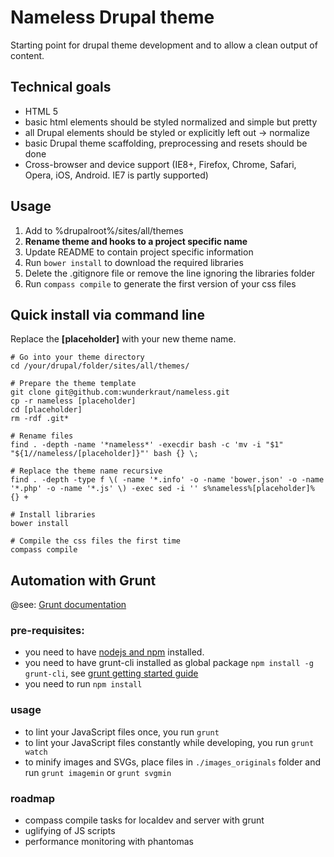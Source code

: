 # Nameless Drupal theme

Starting point for drupal theme development and to allow a clean output of content.

## Technical goals

* HTML 5
* basic html elements should be styled normalized and simple but pretty
* all Drupal elements should be styled or explicitly left out -> normalize
* basic Drupal theme scaffolding, preprocessing and resets should be done
* Cross-browser and device support (IE8+, Firefox, Chrome, Safari, Opera, iOS, Android. IE7 is partly supported)

## Usage

1. Add to %drupalroot%/sites/all/themes
2. **Rename theme and hooks to a project specific name**
3. Update README to contain project specific information
4. Run `bower install` to download the required libraries
5. Delete the .gitignore file or remove the line ignoring the libraries folder
6. Run `compass compile` to generate the first version of your css files

## Quick install via command line
Replace the **[placeholder]** with your new theme name.

    # Go into your theme directory
    cd /your/drupal/folder/sites/all/themes/
    
    # Prepare the theme template
    git clone git@github.com:wunderkraut/nameless.git
	cp -r nameless [placeholder]
	cd [placeholder]
	rm -rdf .git*

	# Rename files
	find . -depth -name '*nameless*' -execdir bash -c 'mv -i "$1" "${1//nameless/[placeholder]}"' bash {} \;

	# Replace the theme name recursive
	find . -depth -type f \( -name '*.info' -o -name 'bower.json' -o -name '*.php' -o -name '*.js' \) -exec sed -i '' s%nameless%[placeholder]% {} +

	# Install libraries
	bower install

	# Compile the css files the first time
	compass compile	
	
	

## Automation with Grunt

@see: [Grunt documentation](http://gruntjs.com/getting-started)

### pre-requisites:
* you need to have [nodejs and npm](http://nodejs.org/) installed.  
* you need to have grunt-cli installed as global package `npm install -g grunt-cli`, see [grunt getting started guide](http://gruntjs.com/getting-started)
* you need to run `npm install`

### usage

* to lint your JavaScript files once, you run `grunt`
* to lint your JavaScript files constantly while developing, you run `grunt watch`
* to minify images and SVGs, place files in `./images_originals` folder and run `grunt imagemin` or `grunt svgmin`

### roadmap
* compass compile tasks for localdev and server with grunt
* uglifying of JS scripts
* performance monitoring with phantomas


